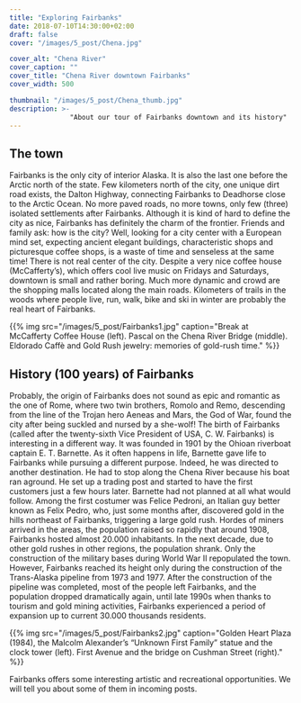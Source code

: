 ```yaml
---
title: "Exploring Fairbanks"
date: 2018-07-10T14:30:00+02:00
draft: false
cover: "/images/5_post/Chena.jpg"

cover_alt: "Chena River"
cover_caption: ""
cover_title: "Chena River downtown Fairbanks"
cover_width: 500

thumbnail: "/images/5_post/Chena_thumb.jpg"
description: >-
               "About our tour of Fairbanks downtown and its history" 
---
```

## The town

Fairbanks is the only city of interior Alaska. It is also the last one before the Arctic north of the state. Few kilometers north of the city, one unique dirt road exists, the Dalton Highway, connecting Fairbanks to Deadhorse close to the Arctic Ocean. No more paved roads, no more towns, only few (three) isolated settlements after Fairbanks. Although it is kind of hard to define the city as nice, Fairbanks has definitely the charm of the frontier. Friends and family ask: how is the city? Well, looking for a city center with a European mind set, expecting ancient elegant buildings, characteristic shops and picturesque coffee shops, is a waste of time and senseless at the same time! There is not real center of the city. Despite a very nice coffee house (McCafferty’s), which offers cool live music on Fridays and Saturdays, downtown is small and rather boring. Much more dynamic and crowd are the shopping malls located along the main roads. Kilometers of trails in the woods where people live, run, walk, bike and ski in winter are probably the real heart of Fairbanks.

{{% img src="/images/5_post/Fairbanks1.jpg" caption="Break at McCafferty Coffee House (left). Pascal on the Chena River Bridge (middle). Eldorado Caffè and Gold Rush jewelry: memories of gold-rush time." %}}

## History (100 years) of Fairbanks

Probably, the origin of Fairbanks does not sound as epic and romantic as the one of Rome, where two twin brothers, Romolo and Remo, descending from the line of the Trojan hero Aeneas and Mars, the God of War, found the city after being suckled and nursed by a she-wolf! The birth of Fairbanks (called after the twenty-sixth Vice President of USA, C. W. Fairbanks) is interesting in a different way. It was founded in 1901 by the Ohioan riverboat captain E. T. Barnette. As it often happens in life, Barnette gave life to Fairbanks while pursuing a different purpose. Indeed, he was directed to another destination. He had to stop along the Chena River because his boat ran aground. He set up a trading post and started to have the first customers just a few hours later. Barnette had not planned at all what would follow. Among the first costumer was Felice Pedroni, an Italian guy better known as Felix Pedro, who, just some months after, discovered gold in the hills northeast of Fairbanks, triggering a large gold rush. Hordes of miners arrived in the areas, the population raised so rapidly that around 1908, Fairbanks hosted almost 20.000 inhabitants. In the next decade, due to other gold rushes in other regions, the population shrank. Only the construction of the military bases during World War II repopulated the town. However, Fairbanks reached its height only during the construction of the Trans-Alaska pipeline from 1973 and 1977. After the construction of the pipeline was completed, most of the people left Fairbanks, and the population dropped dramatically again, until late 1990s when thanks to tourism and gold mining activities, Fairbanks experienced a period of expansion up to current 30.000 thousands residents.

{{% img src="/images/5_post/Fairbanks2.jpg" caption="Golden Heart Plaza (1984), the Malcolm Alexander’s “Unknown First Family” statue and the clock tower (left). First Avenue and the bridge on Cushman Street (right)." %}}

Fairbanks offers some interesting artistic and recreational opportunities. We will tell you about some of them in incoming posts. 

